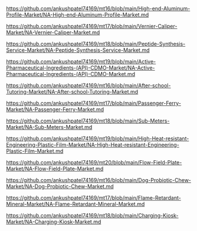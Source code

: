 <p><a href="https://github.com/ankushpatel74169/mt16/blob/main/High-end-Aluminum-Profile-Market/NA-High-end-Aluminum-Profile-Market.md">https://github.com/ankushpatel74169/mt16/blob/main/High-end-Aluminum-Profile-Market/NA-High-end-Aluminum-Profile-Market.md</a></p><p><a href="https://github.com/ankushpatel74169/mt17/blob/main/Vernier-Caliper-Market/NA-Vernier-Caliper-Market.md">https://github.com/ankushpatel74169/mt17/blob/main/Vernier-Caliper-Market/NA-Vernier-Caliper-Market.md</a></p><p><a href="https://github.com/ankushpatel74169/mt18/blob/main/Peptide-Synthesis-Service-Market/NA-Peptide-Synthesis-Service-Market.md">https://github.com/ankushpatel74169/mt18/blob/main/Peptide-Synthesis-Service-Market/NA-Peptide-Synthesis-Service-Market.md</a></p><p><a href="https://github.com/ankushpatel74169/mt19/blob/main/Active-Pharmaceutical-Ingredients-(API)-CDMO-Market/NA-Active-Pharmaceutical-Ingredients-(API)-CDMO-Market.md">https://github.com/ankushpatel74169/mt19/blob/main/Active-Pharmaceutical-Ingredients-(API)-CDMO-Market/NA-Active-Pharmaceutical-Ingredients-(API)-CDMO-Market.md</a></p><p><a href="https://github.com/ankushpatel74169/mt16/blob/main/After-school-Tutoring-Market/NA-After-school-Tutoring-Market.md">https://github.com/ankushpatel74169/mt16/blob/main/After-school-Tutoring-Market/NA-After-school-Tutoring-Market.md</a></p><p><a href="https://github.com/ankushpatel74169/mt17/blob/main/Passenger-Ferry-Market/NA-Passenger-Ferry-Market.md">https://github.com/ankushpatel74169/mt17/blob/main/Passenger-Ferry-Market/NA-Passenger-Ferry-Market.md</a></p><p><a href="https://github.com/ankushpatel74169/mt18/blob/main/Sub-Meters-Market/NA-Sub-Meters-Market.md">https://github.com/ankushpatel74169/mt18/blob/main/Sub-Meters-Market/NA-Sub-Meters-Market.md</a></p><p><a href="https://github.com/ankushpatel74169/mt19/blob/main/High-Heat-resistant-Engineering-Plastic-Film-Market/NA-High-Heat-resistant-Engineering-Plastic-Film-Market.md">https://github.com/ankushpatel74169/mt19/blob/main/High-Heat-resistant-Engineering-Plastic-Film-Market/NA-High-Heat-resistant-Engineering-Plastic-Film-Market.md</a></p><p><a href="https://github.com/ankushpatel74169/mt20/blob/main/Flow-Field-Plate-Market/NA-Flow-Field-Plate-Market.md">https://github.com/ankushpatel74169/mt20/blob/main/Flow-Field-Plate-Market/NA-Flow-Field-Plate-Market.md</a></p><p><a href="https://github.com/ankushpatel74169/mt16/blob/main/Dog-Probiotic-Chew-Market/NA-Dog-Probiotic-Chew-Market.md">https://github.com/ankushpatel74169/mt16/blob/main/Dog-Probiotic-Chew-Market/NA-Dog-Probiotic-Chew-Market.md</a></p><p><a href="https://github.com/ankushpatel74169/mt17/blob/main/Flame-Retardant-Mineral-Market/NA-Flame-Retardant-Mineral-Market.md">https://github.com/ankushpatel74169/mt17/blob/main/Flame-Retardant-Mineral-Market/NA-Flame-Retardant-Mineral-Market.md</a></p><p><a href="https://github.com/ankushpatel74169/mt18/blob/main/Charging-Kiosk-Market/NA-Charging-Kiosk-Market.md">https://github.com/ankushpatel74169/mt18/blob/main/Charging-Kiosk-Market/NA-Charging-Kiosk-Market.md</a></p>

